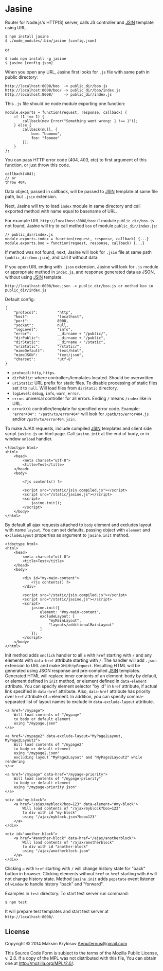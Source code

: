 # Jasine

Router for Node.js's HTTP(S) server, calls JS controller and [JSIN](https://github.com/Aequiternus/node-jsin) template using URL.

    $ npm install jasine
    $ ./node_modules/.bin/jasine [config.json]

or

    $ sudo npm install -g jasine
    $ jasine [config.json]

When you open any URL, Jasine first looks for `.js` file with same path in public directory:

    http://localhost:8008/boo  -> public_dir/boo.js
    http://localhost:8008/boo/ -> public_dir/boo/index.js
    http://localhost:8008/     -> public_dir/index.js

This `.js` file should be node module exporting one function:

    module.exports = function(request, response, callback) {
        if (1 !== 1) {
            callback(new Error("Something went wrong: 1 !== 1"));
        } else {
            callback(null, {
                boo: "booooo",
                foo: "fooooo"
            });
        }
    };

You can pass HTTP error code (404, 403, etc) to first argument of this function, or just throw this code.

    callback(404);
    // or
    throw 404;

Data object, passed in callback, will be passed to [JSIN](https://github.com/Aequiternus/node-jsin) template at same file path, but `.jsin` extension.

Next, Jasine will try to load `index` module in same directory and call exported method with name equal to basename of URL.

For example URL `http://localhost:8008/boo`: if module `public_dir/boo.js` not found, Jasine will try to call method `boo` of module `public_dir/index.js`:

    // public_dir/index.js
    module.exports.index = function(request, response, callback) {...}
    module.exports.boo = function(request, response, callback) {...}

If method was not found, next, Jasine will look for `.jsin` file at same path (`public_dir/boo.jsin`), and call it without data.

If you open URL ending with `.json` extension, Jasine will look for `.js` module or appropriate method in `index.js`, and response generated data as JSON, without using [JSIN](https://github.com/Aequiternus/node-jsin) template.

    http://localhost:8008/boo.json -> public_dir/boo.js or method boo in public_dir/index.js

Default config:

    {
        "protocol":         "http",
        "host":             "localhost",
        "port":             8008,
        "socket":           null,
        "logLevel":         "info",
        "error":            __dirname + "/public/",
        "dirPublic":        __dirname + "/public",
        "dirStatic":        __dirname + "/static",
        "uriStatic":        "/static/",
        "mimeDefault":      "text/html",
        "mimeJSON":         "text/json",
        "charset":          "utf-8"
    }

- `protocol`: `http`, `https`.
- `dirPublic`: where controllers/templates located. Should be overwritten.
- `uriStatic`: URL prefix for static files. To disable processing of static files set it to `null`. Will load files from `dirStatic` directory.
- `logLevel`: `debug`, `info`, `warn`, `error`.
- `error`: universal controller for all errors.
    Ending `/` means `/index` like in URL.
- `errorXXX`: controller/template for specified error code.
    Example: `"error404": "/path/to/error404"` will look for `/path/to/error404.js` and/or `/path/to/error404.jsin`.

To make AJAX requests, include compiled [JSIN](https://github.com/Aequiternus/node-jsin) templates and client side script `jasine.js` on html page. Call `jasine.init` at the end of body, or in window `onload` handler.

    <!doctype html>
    <html>
        <head>
            <meta charset="utf-8">
            <title>Test</title>
        </head>
        <body>

            <?js contents() ?>

            <script src="/static/jsin.compiled.js"></script>
            <script src="/static/jasine.js"></script>
            <script>
                jasine.init();
            </script>
        </body>
    </html>

By default all ajax requests attached to `body` element and excludes layout with name `layout`. You can set defaults, passing object with `element` and `excludeLayout` properties as argument to `jasine.init` method.

    <!doctype html>
    <html>
        <head>
            <meta charset="utf-8">
            <title>Test</title>
        </head>
        <body>

            <div id="my-main-content">
                <?js contents() ?>
            </div>

            <script src="/static/jsin.compiled.js"></script>
            <script src="/static/jasine.js"></script>
            <script>
                jasine.init({
                    element: "#my-main-content",
                    excludeLayout: [
                        "myMainLayout",
                        "layouts/additionalMainLayout"
                    ]
                });
            </script>
        </body>
    </html>

Init method adds `onclick` handler to all `a` with `href` starting with `/` and any elements with `data-href` attribute starting with `/`. The handler will add `.json` extension to URL and make `XMLHttpRequest`. Resulting HTML will be generated using JSON response and pre-compiled [JSIN](https://github.com/Aequiternus/node-jsin) templates. Generated HTML will replace inner contents of an element: body by default, or element defined in `init` method, or element defined in `data-element` attribute. You can specify element selector "by id" in `href` attribute, if actual link specified in `data-href` attribute. Also, `data-href` attribute has priority over `href` attribute of `a` element. In addition, you can specify comma-separated list of layout names to exclude in `data-exclude-layout` attribute.

    <a href="/mypage">
        Will load contents of "/mypage"
        to body or default element
        using "/mypage.json"
    </a>

    <a href="/mypage2" data-exclude-layout="MyPage2Layout, MyPage2Layout2">
        Will load contents of "/mypage2"
        to body or default element
        using "/mypage2.json"
        excluding layout "MyPage2Layout" and "MyPage2Layout2" while rendering
    </a>

    <a href="/mypage" data-href="/mypage-priority">
        Will load contents of "/mypage-priority"
        to body or default element
        using "/mypage-priority.json"
    </a>

    <div id="my-block">
        <a href="/ajax/myblock?boo=123" data-element="#my-block">
            Will load contents of "/ajax/myblock?boo=123"
            to div with id "my-block"
            using "/ajax/myblock.json?boo=123"
        </a>
    </div>

    <div id="another-block">
        <a href="#another-block" data-href="/ajax/anotherblock">
            Will load contents of "/ajax/anotherblock"
            to div with id "another-block"
            using "/ajax/anotherblock.json"
        </a>
    </div>

Clicking `a` with `href` starting with `/` will change history state for "back" button in browser. Clicking elements without `href` or `href` starting with `#` will not change history state. Method `jasine.init` adds `popstate` event listener of `window` to handle history "back" and "forward".

Examples in `test` directory. To start test server run command:

    $ npm test

It will prepare test templates and start test server at `http://localhost:8008/`.

## License

Copyright © 2014 Maksim Krylosov <Aequiternus@gmail.com>

This Source Code Form is subject to the terms of the Mozilla Public
License, v. 2.0. If a copy of the MPL was not distributed with this
file, You can obtain one at http://mozilla.org/MPL/2.0/.
